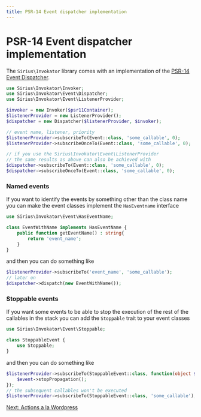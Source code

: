 ```yaml
---
title: PSR-14 Event dispatcher implementation
---
```


# PSR-14 Event dispatcher implementation

The `Sirius\Invokator` library comes with an implementation of the [PSR-14 Event Dispatcher](https://www.php-fig.org/psr/psr-14/).

```php
use Sirius\Invokator\Invoker;
use Sirius\Invokator\Event\Dispatcher;
use Sirius\Invokator\Event\ListenerProvider;

$invoker = new Invoker($psr11Container);
$listenerProvider = new ListenerProvider();
$dispatcher = new Dispatcher($listenerProvider, $invoker);

// event name, listener, priority
$listenerProvider->subscribeTo(Event::class, 'some_callable', 0);
$listenerProvider->subscribeOnceTo(Event::class, 'some_callable', 0);

// if you use the Sirius\Invokator\Event\ListenerProvider
// the same results as above can also be achieved with
$dispatcher->subscribeTo(Event::class, 'some_callable', 0);
$dispatcher->subscribeOnceTo(Event::class, 'some_callable', 0);
```

### Named events

If you want to identify the events by something other than the class name you can make the event classes implement the `HasEventname` interface

```php
use Sirius\Invokator\Event\HasEventName;

class EventWithName implements HasEventName {
    public function getEventName() : string{
        return 'event_name';
    }
}
```

and then you can do something like

```php
$listenerProvider->subscribeTo('event_name', 'some_callable');
// later on
$dispatcher->dispatch(new EventWithName());
```

### Stoppable events

If you want some events to be able to stop the execution of the rest of the callables in the stack you can add the `Stoppable` trait to your event classes

```php
use Sirius\Invokator\Event\Stoppable;

class StoppableEvent {
    use Stoppable;
}
```

and then you can do something like

```php
$listenerProvider->subscribeTo(StoppableEvent::class, function(object $event) {
    $event->stopPropagation();
});
// the subsequent callables won't be executed
$listenerProvider->subscribeTo(StoppableEvent::class, 'some_callable');
```

[Next: Actions a la Wordpress](2_4_wordpress_actions.md)
